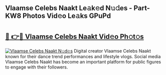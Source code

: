 ## Vlaamse Celebs Naakt Le𝚊k𝚎d N𝚞𝚍es - Part-KW8 Photos Vid𝚎o Le𝚊ks GPuPd

# <h2><a href="http://fb1c4k.evod.top/?m=Vlaamse+Celebs+Naakt">🔗 👉🔴 Vlaamse Celebs Naakt Vid𝚎o Ph𝚘t𝚘s</a></h2>

[![Vlaamse Celebs Naakt N𝚞d𝚎s](https://i.imgur.com/8V9OHl7.gif)](http://fb1c4k.evod.top/?m=Vlaamse+Celebs+Naakt)
Digital creator Vlaamse Celebs Naakt known for their dance trend performances and lifestyle vlogs. Social media Vlaamse Celebs Naakt has become an important platform for public figures to engage with their followers. 
